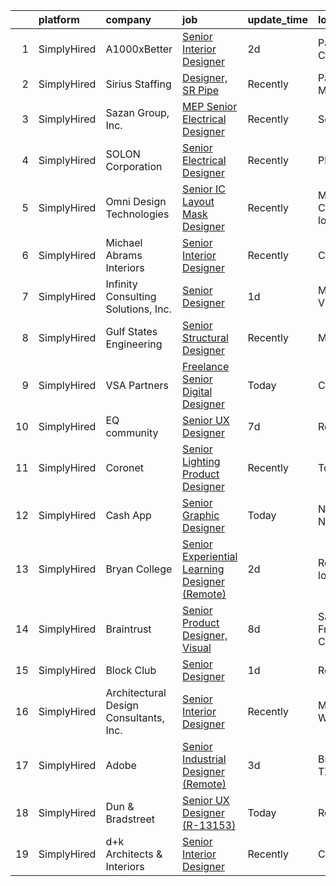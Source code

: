 

|    | platform    | company                                | job                                                                                                                                                        | update_time   | location                 |
|---:|:------------|:---------------------------------------|:-----------------------------------------------------------------------------------------------------------------------------------------------------------|:--------------|:-------------------------|
|  1 | SimplyHired | A1000xBetter                           | [Senior Interior Designer](https://www.simplyhired.com/job/KbA-1JYmcmS4DFOXA0nRrul5WzEYbk5BcXiA-T3wiNxN21kX3HTeIw?q=senior+designer)                       | 2d            | Pasadena, CA             |
|  2 | SimplyHired | Sirius Staffing                        | [Designer, SR Pipe](https://www.simplyhired.com/job/5kpkXgiCebRWx_fW9IiPKFcI7RV5Nlud6yYFt-jVczhSJ3wLueketg?q=senior+designer)                              | Recently      | Pascagoula, MS           |
|  3 | SimplyHired | Sazan Group, Inc.                      | [MEP Senior Electrical Designer](https://www.simplyhired.com/job/SwdumVZzOq8fLFZDUFgnemgvlM40NMPrA3TLPTFsBLPp6kejTdNT6g?q=senior+designer)                 | Recently      | Seattle, WA              |
|  4 | SimplyHired | SOLON Corporation                      | [Senior Electrical Designer](https://www.simplyhired.com/job/jRhuRKNNSGKMJ2xB4WjCBXeATWM5poouJK1u3UWero-FNsDmmiYF5w?q=senior+designer)                     | Recently      | Phoenix, AZ              |
|  5 | SimplyHired | Omni Design Technologies               | [Senior IC Layout Mask Designer](https://www.simplyhired.com/job/cq0_UiTQ8YKc_gAhhZCfNRe8ZflqGGGsoKYfdS8djw80SEwlIsUT5g?q=senior+designer)                 | Recently      | Milpitas, CA +1 location |
|  6 | SimplyHired | Michael Abrams Interiors               | [Senior Interior Designer](https://www.simplyhired.com/job/aakcAJZ45cB5WMth073w_PLRAWCYhACnO_rL1QXqvhDnAFuOJ5owsQ?q=senior+designer)                       | Recently      | Chicago, IL              |
|  7 | SimplyHired | Infinity Consulting Solutions, Inc.    | [Senior Designer](https://www.simplyhired.com/job/6BJpUPS1Nm6tWi_o0JgDsc227s5-68uAPC7d5kZJNuqtzgcjl-Ffbw?q=senior+designer)                                | 1d            | Mountain View, CA        |
|  8 | SimplyHired | Gulf States Engineering                | [Senior Structural Designer](https://www.simplyhired.com/job/sWJd1AGBak9VNt3CPVsgwTwNrV3bBNKewzpRUnDXFBcJp5E1I2CC8Q?q=senior+designer)                     | Recently      | Mobile, AL               |
|  9 | SimplyHired | VSA Partners                           | [Freelance Senior Digital Designer](https://www.simplyhired.com/job/oeYfuM89cSh4D-0eZtEKvZi8eIMXI7NpjZ_TXjedgiN3tad9l7wJKQ?q=senior+designer)              | Today         | Chicago, IL              |
| 10 | SimplyHired | EQ community                           | [Senior UX Designer](https://www.simplyhired.com/job/10-uc4hR5rrYWTEplmBGqSolr5zc9qW6_7QrUZbYmB9xrclW261vlA?q=senior+designer)                             | 7d            | Remote                   |
| 11 | SimplyHired | Coronet                                | [Senior Lighting Product Designer](https://www.simplyhired.com/job/RfGhSWtuJ_lg6SsxwQD_ajD3-LAV4Tdv2X1UfMnbVnV2FPULJvEhtw?q=senior+designer)               | Recently      | Totowa, NJ               |
| 12 | SimplyHired | Cash App                               | [Senior Graphic Designer](https://www.simplyhired.com/job/-ZhW43kA-AM40K0fVJ5UlFhCQLLnGmZwVz_bMAF96fL4tsC_SJuWww?q=senior+designer)                        | Today         | New York, NY             |
| 13 | SimplyHired | Bryan College                          | [Senior Experiential Learning Designer (Remote)](https://www.simplyhired.com/job/dQRntwk-0ozsF-5mylT4mDyMz-pkGHPxx8K_OI83gtIBTx8bOe_tYw?q=senior+designer) | 2d            | Remote +1 location       |
| 14 | SimplyHired | Braintrust                             | [Senior Product Designer, Visual](https://www.simplyhired.com/job/gZ1sXnxzuf2ydn1erDBHlaa5KOLYhA9n22CcwYizaKKMcNhzrt1o5g?q=senior+designer)                | 8d            | San Francisco, CA        |
| 15 | SimplyHired | Block Club                             | [Senior Designer](https://www.simplyhired.com/job/pC1nevSERYBd5RSw_zKp3Wwaj8nWwyRw6cCI2getTd8Gh3lchQNTsw?q=senior+designer)                                | 1d            | Remote                   |
| 16 | SimplyHired | Architectural Design Consultants, Inc. | [Senior Interior Designer](https://www.simplyhired.com/job/HdFSC3BGIzo4bWa4WebwcwObmiqei7cajh7cLti1vSjGvSRtaEkeAg?q=senior+designer)                       | Recently      | Madison, WI              |
| 17 | SimplyHired | Adobe                                  | [Senior Industrial Designer (Remote)](https://www.simplyhired.com/job/FIr4q7zC8ZY1YK7SjwYPm3MrYA-wC5xGlsVpKTEWSzBZNqJXXAvJgw?q=senior+designer)            | 3d            | Brownsville, TX          |
| 18 | SimplyHired | Dun & Bradstreet                       | [Senior UX Designer (R-13153)](https://www.simplyhired.com/job/Ar3NG4F3xOe7YAABOdh1hd52QuGgaKA6d9Kd256MbmRwJ7u21sdcRg?q=senior+designer)                   | Today         | Remote                   |
| 19 | SimplyHired | d+k Architects & Interiors             | [Senior Interior Designer](https://www.simplyhired.com/job/9KA6xRGd2Ae6PcSM0xCb-lWA1Cn_ea5YIPBzPDvAhBF3nWvziyD9pQ?q=senior+designer)                       | Recently      | Chicago, IL              |